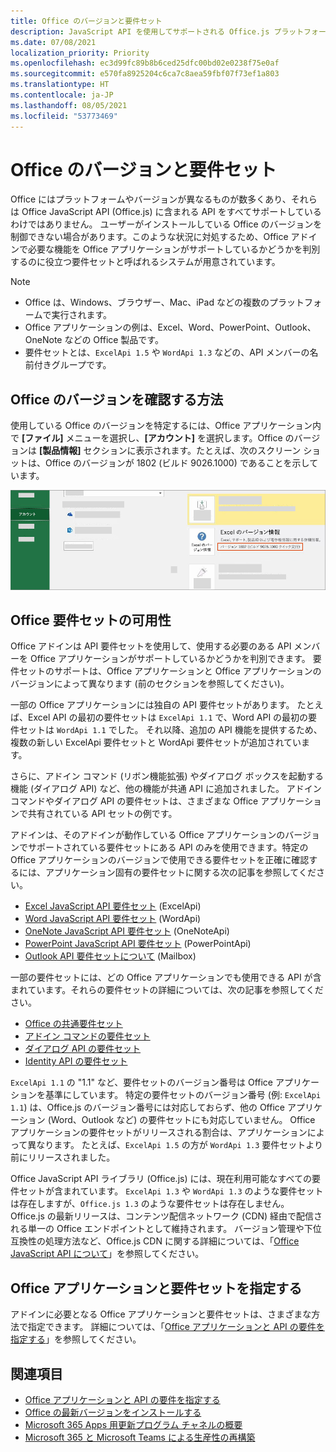 ```yaml
---
title: Office のバージョンと要件セット
description: JavaScript API を使用してサポートされる Office.js プラットフォーム。
ms.date: 07/08/2021
localization_priority: Priority
ms.openlocfilehash: ec3d99fc89b8b6ced25dfc00bd02e0238f75e0af
ms.sourcegitcommit: e570fa8925204c6ca7c8aea59fbf07f73ef1a803
ms.translationtype: HT
ms.contentlocale: ja-JP
ms.lasthandoff: 08/05/2021
ms.locfileid: "53773469"
---
```

# <a name="office-versions-and-requirement-sets"></a>Office のバージョンと要件セット

Office にはプラットフォームやバージョンが異なるものが数多くあり、それらは Office JavaScript API (Office.js) に含まれる API をすべてサポートしているわけではありません。 ユーザーがインストールしている Office のバージョンを制御できない場合があります。このような状況に対処するため、Office アドインで必要な機能を Office アプリケーションがサポートしているかどうかを判別するのに役立つ要件セットと呼ばれるシステムが用意されています。

> [!NOTE]
>
> - Office は、Windows、ブラウザー、Mac、iPad などの複数のプラットフォームで実行されます。
> - Office アプリケーションの例は、Excel、Word、PowerPoint、Outlook、OneNote などの Office 製品です。  
> - 要件セットとは、`ExcelApi 1.5` や `WordApi 1.3` などの、API メンバーの名前付きグループです。  

## <a name="how-to-check-your-office-version"></a>Office のバージョンを確認する方法

使用している Office のバージョンを特定するには、Office アプリケーション内で **[ファイル]** メニューを選択し、**[アカウント]** を選択します。Office のバージョンは **[製品情報]** セクションに表示されます。たとえば、次のスクリーン ショットは、Office のバージョンが 1802 (ビルド 9026.1000) であることを示しています。

![Office のバージョン確認。](../images/office-version.png)

## <a name="office-requirement-sets-availability"></a>Office 要件セットの可用性

Office アドインは API 要件セットを使用して、使用する必要のある API メンバーを Office アプリケーションがサポートしているかどうかを判別できます。 要件セットのサポートは、Office アプリケーションと Office アプリケーションのバージョンによって異なります (前のセクションを参照してください)。

一部の Office アプリケーションには独自の API 要件セットがあります。 たとえば、Excel API の最初の要件セットは `ExcelApi 1.1` で、Word API の最初の要件セットは `WordApi 1.1` でした。 それ以降、追加の API 機能を提供するため、複数の新しい ExcelApi 要件セットと WordApi 要件セットが追加されています。

さらに、アドイン コマンド (リボン機能拡張) やダイアログ ボックスを起動する機能 (ダイアログ API) など、他の機能が共通 API に追加されました。 アドイン コマンドやダイアログ API の要件セットは、さまざまな Office アプリケーションで共有されている API セットの例です。

アドインは、そのアドインが動作している Office アプリケーションのバージョンでサポートされている要件セットにある API のみを使用できます。特定の Office アプリケーションのバージョンで使用できる要件セットを正確に確認するには、アプリケーション固有の要件セットに関する次の記事を参照してください。

- [Excel JavaScript API 要件セット](../reference/requirement-sets/excel-api-requirement-sets.md) (ExcelApi)
- [Word JavaScript API 要件セット](../reference/requirement-sets/word-api-requirement-sets.md) (WordApi)
- [OneNote JavaScript API 要件セット](../reference/requirement-sets/onenote-api-requirement-sets.md) (OneNoteApi)
- [PowerPoint JavaScript API 要件セット](../reference/requirement-sets/powerpoint-api-requirement-sets.md) (PowerPointApi)
- [Outlook API 要件セットについて](../reference/requirement-sets/outlook-api-requirement-sets.md) (Mailbox)

一部の要件セットには、どの Office アプリケーションでも使用できる API が含まれています。それらの要件セットの詳細については、次の記事を参照してください。

- [Office の共通要件セット](../reference/requirement-sets/office-add-in-requirement-sets.md)
- [アドイン コマンドの要件セット](../reference/requirement-sets/add-in-commands-requirement-sets.md)
- [ダイアログ API の要件セット](../reference/requirement-sets/dialog-api-requirement-sets.md)
- [Identity API の要件セット](../reference/requirement-sets/identity-api-requirement-sets.md)

`ExcelApi 1.1` の "1.1" など、要件セットのバージョン番号は Office アプリケーションを基準にしています。 特定の要件セットのバージョン番号 (例: `ExcelApi 1.1`) は、Office.js のバージョン番号には対応しておらず、他の Office アプリケーション (Word、Outlook など) の要件セットにも対応していません。  Office アプリケーションの要件セットがリリースされる割合は、アプリケーションによって異なります。 たとえば、`ExcelApi 1.5` の方が `WordApi 1.3` 要件セットより前にリリースされました。

Office JavaScript API ライブラリ (Office.js) には、現在利用可能なすべての要件セットが含まれています。 `ExcelApi 1.3` や `WordApi 1.3` のような要件セットは存在しますが、`Office.js 1.3` のような要件セットは存在しません。 Office.js の最新リリースは、コンテンツ配信ネットワーク (CDN) 経由で配信される単一の Office エンドポイントとして維持されます。 バージョン管理や下位互換性の処理方法など、Office.js CDN に関する詳細については、「[Office JavaScript API について](../develop/understanding-the-javascript-api-for-office.md)」を参照してください。

## <a name="specify-office-applications-and-requirement-sets"></a>Office アプリケーションと要件セットを指定する

アドインに必要となる Office アプリケーションと要件セットは、さまざまな方法で指定できます。  詳細については、「[Office アプリケーションと API の要件を指定する](../develop/specify-office-hosts-and-api-requirements.md)」を参照してください。

## <a name="see-also"></a>関連項目

- [Office アプリケーションと API の要件を指定する](../develop/specify-office-hosts-and-api-requirements.md)
- [Office の最新バージョンをインストールする](../develop/install-latest-office-version.md)
- [Microsoft 365 Apps 用更新プログラム チャネルの概要](/deployoffice/overview-of-update-channels-for-office-365-proplus)
- [Microsoft 365 と Microsoft Teams による生産性の再構築](https://products.office.com/compare-all-microsoft-office-products?tab=2)
